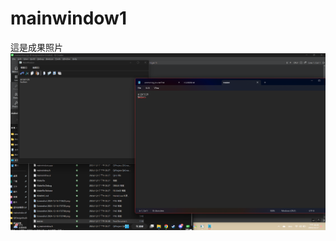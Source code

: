 # mainwindow1
這是成果照片
<img src="https://github.com/HUUZHEN/mainwindowhomework/blob/homework/ReadmeImagie/1.png?raw=true">
